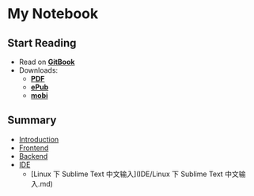 # My Notebook

## Start Reading

- Read on [**GitBook**](https://www.gitbook.com/read/book/jjwong1991/mynotebook)
- Downloads:
    - [**PDF**](https://www.gitbook.com/download/pdf/book/jjwong1991/mynotebook)
    - [**ePub**](https://www.gitbook.com/download/epub/book/jjwong1991/mynotebook)
    - [**mobi**](https://www.gitbook.com/download/mobi/book/jjwong1991/mynotebook)

## Summary

* [Introduction](README.md)
* [Frontend](Frontend/README.md)
* [Backend](Backend/README.md)
* [IDE](IDE/README.md)
   * [Linux 下 Sublime Text 中文输入](IDE/Linux 下 Sublime Text 中文输入.md)
